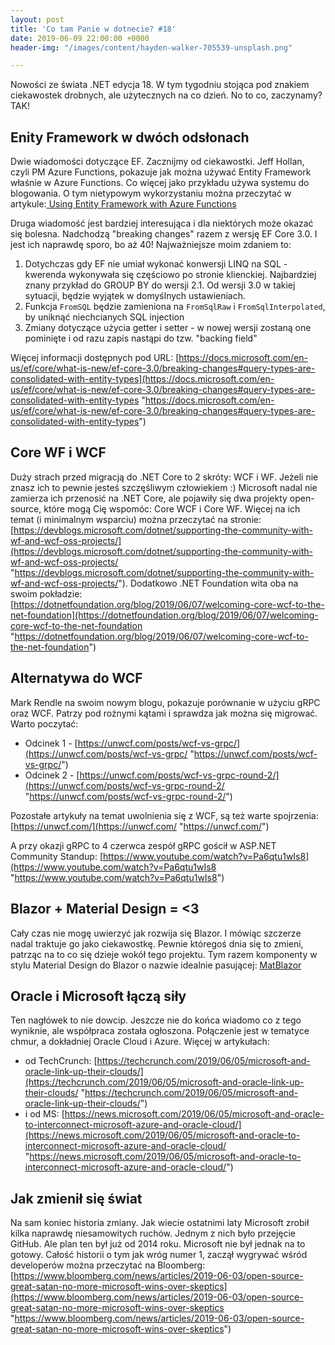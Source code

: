 ```yaml
---
layout: post
title: 'Co tam Panie w dotnecie? #18'
date: 2019-06-09 22:00:00 +0000
header-img: "/images/content/hayden-walker-705539-unsplash.png"

---
```

Nowości ze świata .NET edycja 18. W tym tygodniu stojąca pod znakiem ciekawostek drobnych, ale użytecznych na co dzień. No to co, zaczynamy? TAK!

## Enity Framework w dwóch odsłonach

Dwie wiadomości dotyczące EF. Zacznijmy od ciekawostki. Jeff Hollan, czyli PM Azure Functions, pokazuje jak można używać Entity Framework właśnie w Azure Functions. Co więcej jako przykładu używa systemu do blogowania. O tym nietypowym wykorzystaniu można przeczytać w artykule:[ Using Entity Framework with Azure Functions](https://dev.to/azure/using-entity-framework-with-azure-functions-50aa)

Druga wiadomość jest bardziej interesująca i dla niektórych może okazać się bolesna. Nadchodzą "breaking changes" razem z wersję EF Core 3.0. I jest ich naprawdę sporo, bo aż 40! Najważniejsze moim zdaniem to:

1. Dotychczas gdy EF nie umiał wykonać konwersji LINQ na SQL - kwerenda wykonywała się częściowo po stronie klienckiej. Najbardziej znany przykład do GROUP BY do wersji 2.1. Od wersji 3.0 w takiej sytuacji, będzie wyjątek w domyślnych ustawieniach.
2. Funkcja `FromSQL` będzie zamieniona na `FromSqlRaw` i `FromSqlInterpolated`, by uniknąć niechcianych SQL injection
3. Zmiany dotyczące użycia getter i setter - w nowej wersji zostaną one pominięte i od razu zapis nastąpi do tzw. "backing field"

Więcej informacji dostępnych pod URL: [https://docs.microsoft.com/en-us/ef/core/what-is-new/ef-core-3.0/breaking-changes#query-types-are-consolidated-with-entity-types](https://docs.microsoft.com/en-us/ef/core/what-is-new/ef-core-3.0/breaking-changes#query-types-are-consolidated-with-entity-types "https://docs.microsoft.com/en-us/ef/core/what-is-new/ef-core-3.0/breaking-changes#query-types-are-consolidated-with-entity-types")

## Core WF i WCF

Duży strach przed migracją do .NET Core to 2 skróty: WCF i WF. Jeżeli nie znasz ich to pewnie jesteś szczęśliwym człowiekiem :) Microsoft nadal nie zamierza ich przenosić na .NET Core, ale pojawiły się dwa projekty open-source, które mogą Cię wspomóc: Core WCF i Core WF. Więcej na ich temat (i minimalnym wsparciu) można przeczytać na stronie: [https://devblogs.microsoft.com/dotnet/supporting-the-community-with-wf-and-wcf-oss-projects/](https://devblogs.microsoft.com/dotnet/supporting-the-community-with-wf-and-wcf-oss-projects/ "https://devblogs.microsoft.com/dotnet/supporting-the-community-with-wf-and-wcf-oss-projects/"). Dodatkowo .NET Foundation wita oba na swoim pokładzie: [https://dotnetfoundation.org/blog/2019/06/07/welcoming-core-wcf-to-the-net-foundation](https://dotnetfoundation.org/blog/2019/06/07/welcoming-core-wcf-to-the-net-foundation "https://dotnetfoundation.org/blog/2019/06/07/welcoming-core-wcf-to-the-net-foundation")

## Alternatywa do WCF

Mark Rendle na swoim nowym blogu, pokazuje porównanie w użyciu gRPC oraz WCF. Patrzy pod rożnymi kątami i sprawdza jak można się migrować. Warto poczytać:

* Odcinek 1 - [https://unwcf.com/posts/wcf-vs-grpc/](https://unwcf.com/posts/wcf-vs-grpc/ "https://unwcf.com/posts/wcf-vs-grpc/")
* Odcinek 2 - [https://unwcf.com/posts/wcf-vs-grpc-round-2/](https://unwcf.com/posts/wcf-vs-grpc-round-2/ "https://unwcf.com/posts/wcf-vs-grpc-round-2/")

Pozostałe artykuły na temat uwolnienia się z WCF, są też warte spojrzenia: [https://unwcf.com/](https://unwcf.com/ "https://unwcf.com/")

A przy okazji gRPC to 4 czerwca zespół gRPC gościł w ASP.NET Community Standup: [https://www.youtube.com/watch?v=Pa6qtu1wIs8](https://www.youtube.com/watch?v=Pa6qtu1wIs8 "https://www.youtube.com/watch?v=Pa6qtu1wIs8")

## Blazor + Material Design = <3

Cały czas nie mogę uwierzyć jak rozwija się Blazor. I mówiąc szczerze nadal traktuje go jako ciekawostkę. Pewnie któregoś dnia się to zmieni, patrząc na to co się dzieje wokół tego projektu. Tym razem komponenty w stylu Material Design do Blazor o nazwie idealnie pasującej: [MatBlazor](https://www.matblazor.com/)

## Oracle i Microsoft łączą siły

Ten nagłówek to nie dowcip. Jeszcze nie do końca wiadomo co z tego wyniknie, ale współpraca została ogłoszona. Połączenie jest w tematyce chmur, a dokładniej Oracle Cloud i Azure. Więcej w artykułach:

* od TechCrunch: [https://techcrunch.com/2019/06/05/microsoft-and-oracle-link-up-their-clouds/](https://techcrunch.com/2019/06/05/microsoft-and-oracle-link-up-their-clouds/ "https://techcrunch.com/2019/06/05/microsoft-and-oracle-link-up-their-clouds/")
* i od MS: [https://news.microsoft.com/2019/06/05/microsoft-and-oracle-to-interconnect-microsoft-azure-and-oracle-cloud/](https://news.microsoft.com/2019/06/05/microsoft-and-oracle-to-interconnect-microsoft-azure-and-oracle-cloud/ "https://news.microsoft.com/2019/06/05/microsoft-and-oracle-to-interconnect-microsoft-azure-and-oracle-cloud/")

## Jak zmienił się świat

Na sam koniec historia zmiany. Jak wiecie ostatnimi laty Microsoft zrobił kilka naprawdę niesamowitych ruchów. Jednym z nich było przejęcie GitHub. Ale plan ten był już od 2014 roku. Microsoft nie był jednak na to gotowy. Całość historii o tym jak wróg numer 1, zaczął wygrywać wśród developerów można przeczytać na Bloomberg: [https://www.bloomberg.com/news/articles/2019-06-03/open-source-great-satan-no-more-microsoft-wins-over-skeptics](https://www.bloomberg.com/news/articles/2019-06-03/open-source-great-satan-no-more-microsoft-wins-over-skeptics "https://www.bloomberg.com/news/articles/2019-06-03/open-source-great-satan-no-more-microsoft-wins-over-skeptics") 